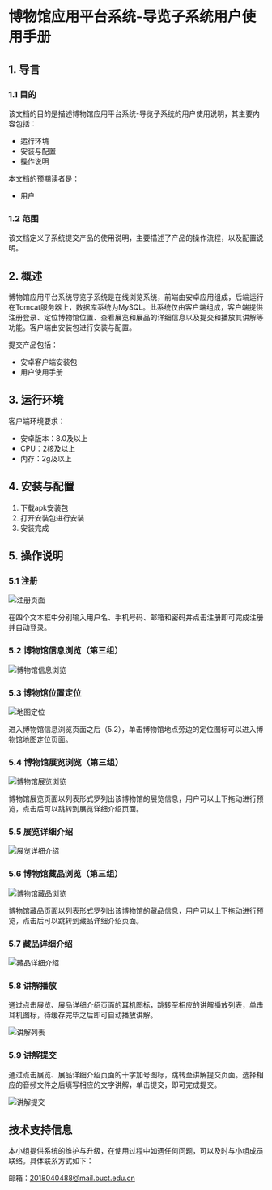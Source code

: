 # 博物馆应用平台系统-导览子系统用户使用手册

## 1. 导言

### 1.1 目的

该文档的目的是描述博物馆应用平台系统-导览子系统的用户使用说明，其主要内容包括：

+ 运行环境
+ 安装与配置
+ 操作说明

本文档的预期读者是：

+ 用户
### 1.2 范围

该文档定义了系统提交产品的使用说明，主要描述了产品的操作流程，以及配置说明。

## 2. 概述

博物馆应用平台系统导览子系统是在线浏览系统，前端由安卓应用组成，后端运行在Tomcat服务器上，数据库系统为MySQL。此系统仅由客户端组成，客户端提供注册登录、定位博物馆位置、查看展览和展品的详细信息以及提交和播放其讲解等功能。客户端由安装包进行安装与配置。

提交产品包括：

+ 安卓客户端安装包
+ 用户使用手册

## 3. 运行环境

客户端环境要求：

+ 安卓版本：8.0及以上
+ CPU：2核及以上
+ 内存：2g及以上

## 4. 安装与配置

1. 下载apk安装包
2. 打开安装包进行安装
3. 安装完成

## 5. 操作说明

### 5.1 注册

![注册页面](./png/注册.png)

在四个文本框中分别输入用户名、手机号码、邮箱和密码并点击注册即可完成注册并自动登录。

### 5.2 博物馆信息浏览（第三组）

![博物馆信息浏览](./png/博物馆信息浏览.png)

### 5.3 博物馆位置定位

![地图定位](./png/地图定位.png)

进入博物馆信息浏览页面之后（5.2），单击博物馆地点旁边的定位图标可以进入博物馆地图定位页面。

### 5.4 博物馆展览浏览（第三组）

![博物馆展览浏览](./png/博物馆展览浏览.png)

博物馆展览页面以列表形式罗列出该博物馆的展览信息，用户可以上下拖动进行预览，点击后可以跳转到展览详细介绍页面。

### 5.5 展览详细介绍

![展览详细介绍](./png/展览详细介绍.png)

### 5.6 博物馆藏品浏览（第三组）

![博物馆藏品浏览](./png/博物馆藏品浏览.png)

博物馆藏品页面以列表形式罗列出该博物馆的藏品信息，用户可以上下拖动进行预览，点击后可以跳转到藏品详细介绍页面。

### 5.7 藏品详细介绍

![藏品详细介绍](./png/展品详细介绍.png)

### 5.8 讲解播放

通过点击展览、展品详细介绍页面的耳机图标，跳转至相应的讲解播放列表，单击耳机图标，待缓存完毕之后即可自动播放讲解。

![讲解列表](./png/讲解列表.png)

### 5.9 讲解提交

通过点击展览、展品详细介绍页面的十字加号图标，跳转至讲解提交页面。选择相应的音频文件之后填写相应的文字讲解，单击提交，即可完成提交。

![讲解提交](./png/提交讲解.png)

## 技术支持信息

本小组提供系统的维护与升级，在使用过程中如遇任何问题，可以及时与小组成员联络。具体联系方式如下：

邮箱：2018040488@mail.buct.edu.cn